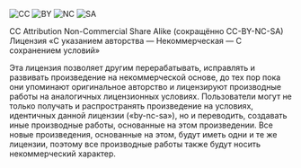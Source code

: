 ![CC](https://upload.wikimedia.org/wikipedia/commons/thumb/a/a3/Cc.logo.circle.svg/64px-Cc.logo.circle.svg.png "Creative Commons") ![BY](https://upload.wikimedia.org/wikipedia/commons/thumb/3/3c/Cc-by_new.svg/40px-Cc-by_new.svg.png "Attribution") ![NC](https://upload.wikimedia.org/wikipedia/commons/thumb/d/db/Cc-nc.svg/40px-Cc-nc.svg.png "Noncommercial") ![SA](https://upload.wikimedia.org/wikipedia/commons/thumb/2/29/Cc-sa.svg/40px-Cc-sa.svg.png "Share-alike")

CC Attribution Non-Commercial Share Alike (сокращённо CC-BY-NC-SA)
Лицензия «С указанием авторства — Некоммерческая — С сохранением условий»

Эта лицензия позволяет другим перерабатывать, исправлять и развивать произведение на некоммерческой основе, до тех пор пока они упоминают оригинальное авторство и лицензируют производные работы на аналогичных лицензионных условиях. Пользователи могут не только получать и распространять произведение на условиях, идентичных данной лицензии («by-nc-sa»), но и переводить, создавать иные производные работы, основанные на этом произведении. Все новые произведения, основанные на этом, будут иметь одни и те же лицензии, поэтому все производные работы также будут носить некоммерческий характер.